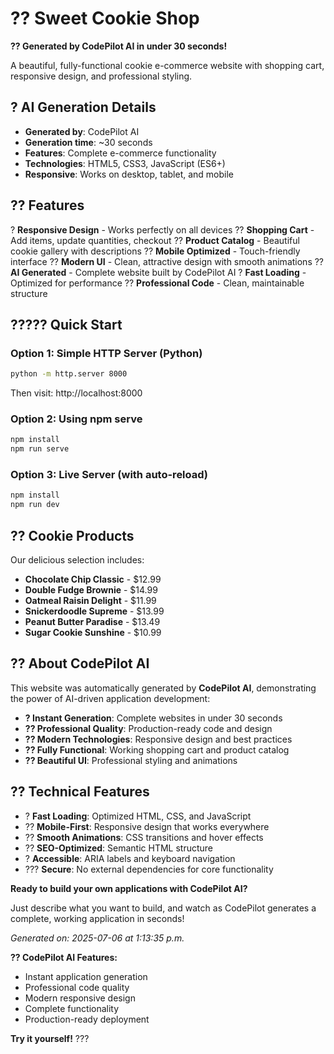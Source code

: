 # ?? Sweet Cookie Shop

**?? Generated by CodePilot AI in under 30 seconds!**

A beautiful, fully-functional cookie e-commerce website with shopping cart, responsive design, and professional styling.

## ? AI Generation Details

- **Generated by**: CodePilot AI
- **Generation time**: ~30 seconds
- **Features**: Complete e-commerce functionality
- **Technologies**: HTML5, CSS3, JavaScript (ES6+)
- **Responsive**: Works on desktop, tablet, and mobile

## ?? Features

? **Responsive Design** - Works perfectly on all devices
?? **Shopping Cart** - Add items, update quantities, checkout
?? **Product Catalog** - Beautiful cookie gallery with descriptions
?? **Mobile Optimized** - Touch-friendly interface
?? **Modern UI** - Clean, attractive design with smooth animations
?? **AI Generated** - Complete website built by CodePilot AI
? **Fast Loading** - Optimized for performance
?? **Professional Code** - Clean, maintainable structure

## ????? Quick Start

### Option 1: Simple HTTP Server (Python)
```bash
python -m http.server 8000
```
Then visit: http://localhost:8000

### Option 2: Using npm serve
```bash
npm install
npm run serve
```

### Option 3: Live Server (with auto-reload)
```bash
npm install
npm run dev
```

## ?? Cookie Products

Our delicious selection includes:

- **Chocolate Chip Classic** - $12.99
- **Double Fudge Brownie** - $14.99  
- **Oatmeal Raisin Delight** - $11.99
- **Snickerdoodle Supreme** - $13.99
- **Peanut Butter Paradise** - $13.49
- **Sugar Cookie Sunshine** - $10.99

## ?? About CodePilot AI

This website was automatically generated by **CodePilot AI**, demonstrating the power of AI-driven application development:

- **? Instant Generation**: Complete websites in under 30 seconds
- **?? Professional Quality**: Production-ready code and design
- **?? Modern Technologies**: Responsive design and best practices
- **?? Fully Functional**: Working shopping cart and product catalog
- **?? Beautiful UI**: Professional styling and animations

## ?? Technical Features

- ? **Fast Loading**: Optimized HTML, CSS, and JavaScript
- ?? **Mobile-First**: Responsive design that works everywhere
- ?? **Smooth Animations**: CSS transitions and hover effects
- ?? **SEO-Optimized**: Semantic HTML structure
- ? **Accessible**: ARIA labels and keyboard navigation
- ??? **Secure**: No external dependencies for core functionality

**Ready to build your own applications with CodePilot AI?** 

Just describe what you want to build, and watch as CodePilot generates a complete, working application in seconds!

*Generated on: 2025-07-06 at 1:13:35 p.m.*

**?? CodePilot AI Features:**
- Instant application generation
- Professional code quality
- Modern responsive design
- Complete functionality
- Production-ready deployment

**Try it yourself!** ???
